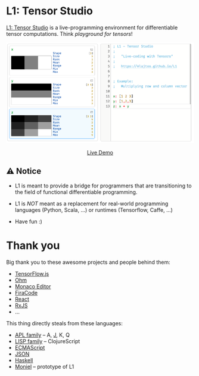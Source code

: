 # L1: Tensor Studio

[L1: Tensor Studio](https://mlajtos.github.io/L1/latest/) is a live-programming environment for differentiable tensor computations. Think *playground for tensors*!

[![Screenshot](Screenshot.png)](https://mlajtos.github.io/L1/latest/)

<p align="center"><a href="https://mlajtos.github.io/L1/latest/">Live Demo</a></p>

## ⚠️ Notice

- L1 is meant to provide a bridge for programmers that are transitioning to the field of functional differentiable programming.

- L1 is *NOT* meant as a replacement for real-world programming languages (Python, Scala, ...) or runtimes (Tensorflow, Caffe, ...)

- Have fun :)

# Thank you

Big thank you to these awesome projects and people behind them:
- [TensorFlow.js](https://github.com/tensorflow/tfjs)
- [Ohm](https://github.com/harc/ohm)
- [Monaco Editor](https://github.com/Microsoft/monaco-editor)
- [FiraCode](https://github.com/tonsky/FiraCode)
- [React](https://github.com/facebook/react)
- [RxJS](https://github.com/Reactive-Extensions/RxJS)
- ...

This thing directly steals from these languages:
- [APL family](https://en.wikipedia.org/wiki/APL_(programming_language)) – A, [J](https://en.wikipedia.org/wiki/J_(programming_language)), K, Q
- [LISP family](https://en.wikipedia.org/wiki/Lisp_(programming_language)) – ClojureScript
- [ECMAScript](https://en.wikipedia.org/wiki/JavaScript)
- [JSON](https://www.json.org/)
- [Haskell](https://en.wikipedia.org/wiki/Haskell_(programming_language))
- [Moniel](https://github.com/mlajtos/moniel) – prototype of L1